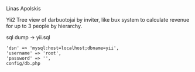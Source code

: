 Linas Apolskis

Yii2 Tree view of darbuotojai by inviter, like bux system to calculate revenue for up to 3 people by hierarchy.

sql dump -> yii.sql

    'dsn' => 'mysql:host=localhost;dbname=yii',
    'username' => 'root',
    'password' => '',
    config/db.php

